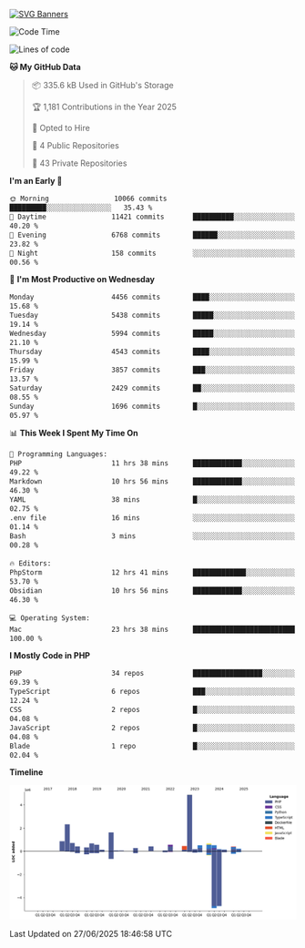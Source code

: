 [![SVG Banners](https://svg-banners.vercel.app/api?type=glitch&text1=Gere_Lajos%F0%9F%92%BB&width=800&height=400)](https://github.com/Akshay090/svg-banners)

<!--START_SECTION:waka-->
![Code Time](http://img.shields.io/badge/Code%20Time-2%2C630%20hrs%2045%20mins-blue)

![Lines of code](https://img.shields.io/badge/From%20Hello%20World%20I%27ve%20Written-17.0%20million%20lines%20of%20code-blue)

**🐱 My GitHub Data** 

> 📦 335.6 kB Used in GitHub's Storage 
 > 
> 🏆 1,181 Contributions in the Year 2025
 > 
> 💼 Opted to Hire
 > 
> 📜 4 Public Repositories 
 > 
> 🔑 43 Private Repositories 
 > 
**I'm an Early 🐤** 

```text
🌞 Morning                10066 commits       █████████░░░░░░░░░░░░░░░░   35.43 % 
🌆 Daytime                11421 commits       ██████████░░░░░░░░░░░░░░░   40.20 % 
🌃 Evening                6768 commits        ██████░░░░░░░░░░░░░░░░░░░   23.82 % 
🌙 Night                  158 commits         ░░░░░░░░░░░░░░░░░░░░░░░░░   00.56 % 
```
📅 **I'm Most Productive on Wednesday** 

```text
Monday                   4456 commits        ████░░░░░░░░░░░░░░░░░░░░░   15.68 % 
Tuesday                  5438 commits        █████░░░░░░░░░░░░░░░░░░░░   19.14 % 
Wednesday                5994 commits        █████░░░░░░░░░░░░░░░░░░░░   21.10 % 
Thursday                 4543 commits        ████░░░░░░░░░░░░░░░░░░░░░   15.99 % 
Friday                   3857 commits        ███░░░░░░░░░░░░░░░░░░░░░░   13.57 % 
Saturday                 2429 commits        ██░░░░░░░░░░░░░░░░░░░░░░░   08.55 % 
Sunday                   1696 commits        █░░░░░░░░░░░░░░░░░░░░░░░░   05.97 % 
```


📊 **This Week I Spent My Time On** 

```text
💬 Programming Languages: 
PHP                      11 hrs 38 mins      ████████████░░░░░░░░░░░░░   49.22 % 
Markdown                 10 hrs 56 mins      ████████████░░░░░░░░░░░░░   46.30 % 
YAML                     38 mins             █░░░░░░░░░░░░░░░░░░░░░░░░   02.75 % 
.env file                16 mins             ░░░░░░░░░░░░░░░░░░░░░░░░░   01.14 % 
Bash                     3 mins              ░░░░░░░░░░░░░░░░░░░░░░░░░   00.28 % 

🔥 Editors: 
PhpStorm                 12 hrs 41 mins      █████████████░░░░░░░░░░░░   53.70 % 
Obsidian                 10 hrs 56 mins      ████████████░░░░░░░░░░░░░   46.30 % 

💻 Operating System: 
Mac                      23 hrs 38 mins      █████████████████████████   100.00 % 
```

**I Mostly Code in PHP** 

```text
PHP                      34 repos            █████████████████░░░░░░░░   69.39 % 
TypeScript               6 repos             ███░░░░░░░░░░░░░░░░░░░░░░   12.24 % 
CSS                      2 repos             █░░░░░░░░░░░░░░░░░░░░░░░░   04.08 % 
JavaScript               2 repos             █░░░░░░░░░░░░░░░░░░░░░░░░   04.08 % 
Blade                    1 repo              █░░░░░░░░░░░░░░░░░░░░░░░░   02.04 % 
```



**Timeline**

![Lines of Code chart](https://raw.githubusercontent.com/gere-lajos/gere-lajos/main/assets/bar_graph.png)


 Last Updated on 27/06/2025 18:46:58 UTC
<!--END_SECTION:waka-->
